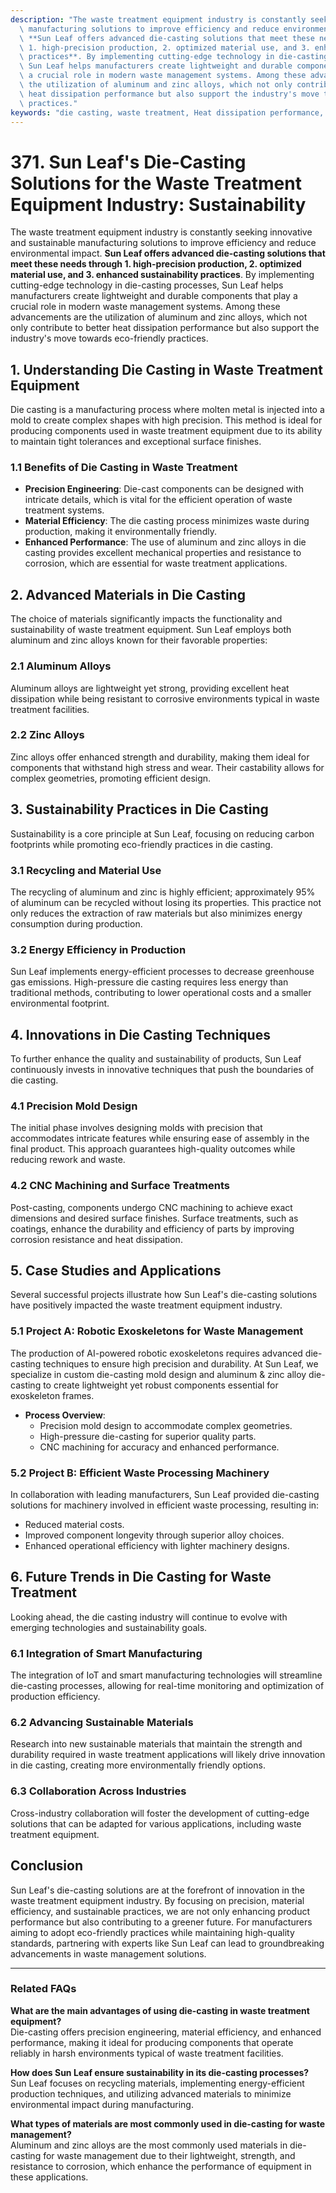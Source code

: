 ```yaml
---
description: "The waste treatment equipment industry is constantly seeking innovative and sustainable\
  \ manufacturing solutions to improve efficiency and reduce environmental impact.\
  \ **Sun Leaf offers advanced die-casting solutions that meet these needs through\
  \ 1. high-precision production, 2. optimized material use, and 3. enhanced sustainability\
  \ practices**. By implementing cutting-edge technology in die-casting processes,\
  \ Sun Leaf helps manufacturers create lightweight and durable components that play\
  \ a crucial role in modern waste management systems. Among these advancements are\
  \ the utilization of aluminum and zinc alloys, which not only contribute to better\
  \ heat dissipation performance but also support the industry's move towards eco-friendly\
  \ practices."
keywords: "die casting, waste treatment, Heat dissipation performance, Heat dissipation structure"
---
```

# 371. Sun Leaf's Die-Casting Solutions for the Waste Treatment Equipment Industry: Sustainability

The waste treatment equipment industry is constantly seeking innovative and sustainable manufacturing solutions to improve efficiency and reduce environmental impact. **Sun Leaf offers advanced die-casting solutions that meet these needs through 1. high-precision production, 2. optimized material use, and 3. enhanced sustainability practices**. By implementing cutting-edge technology in die-casting processes, Sun Leaf helps manufacturers create lightweight and durable components that play a crucial role in modern waste management systems. Among these advancements are the utilization of aluminum and zinc alloys, which not only contribute to better heat dissipation performance but also support the industry's move towards eco-friendly practices.

## **1. Understanding Die Casting in Waste Treatment Equipment**

Die casting is a manufacturing process where molten metal is injected into a mold to create complex shapes with high precision. This method is ideal for producing components used in waste treatment equipment due to its ability to maintain tight tolerances and exceptional surface finishes. 

### **1.1 Benefits of Die Casting in Waste Treatment**

- **Precision Engineering**: Die-cast components can be designed with intricate details, which is vital for the efficient operation of waste treatment systems.
- **Material Efficiency**: The die casting process minimizes waste during production, making it environmentally friendly.
- **Enhanced Performance**: The use of aluminum and zinc alloys in die casting provides excellent mechanical properties and resistance to corrosion, which are essential for waste treatment applications.

## **2. Advanced Materials in Die Casting**

The choice of materials significantly impacts the functionality and sustainability of waste treatment equipment. Sun Leaf employs both aluminum and zinc alloys known for their favorable properties:

### **2.1 Aluminum Alloys**

Aluminum alloys are lightweight yet strong, providing excellent heat dissipation while being resistant to corrosive environments typical in waste treatment facilities.

### **2.2 Zinc Alloys**

Zinc alloys offer enhanced strength and durability, making them ideal for components that withstand high stress and wear. Their castability allows for complex geometries, promoting efficient design.

## **3. Sustainability Practices in Die Casting**

Sustainability is a core principle at Sun Leaf, focusing on reducing carbon footprints while promoting eco-friendly practices in die casting.

### **3.1 Recycling and Material Use**

The recycling of aluminum and zinc is highly efficient; approximately 95% of aluminum can be recycled without losing its properties. This practice not only reduces the extraction of raw materials but also minimizes energy consumption during production.

### **3.2 Energy Efficiency in Production**

Sun Leaf implements energy-efficient processes to decrease greenhouse gas emissions. High-pressure die casting requires less energy than traditional methods, contributing to lower operational costs and a smaller environmental footprint.

## **4. Innovations in Die Casting Techniques**

To further enhance the quality and sustainability of products, Sun Leaf continuously invests in innovative techniques that push the boundaries of die casting.

### **4.1 Precision Mold Design**

The initial phase involves designing molds with precision that accommodates intricate features while ensuring ease of assembly in the final product. This approach guarantees high-quality outcomes while reducing rework and waste.

### **4.2 CNC Machining and Surface Treatments**

Post-casting, components undergo CNC machining to achieve exact dimensions and desired surface finishes. Surface treatments, such as coatings, enhance the durability and efficiency of parts by improving corrosion resistance and heat dissipation.

## **5. Case Studies and Applications**

Several successful projects illustrate how Sun Leaf's die-casting solutions have positively impacted the waste treatment equipment industry.

### **5.1 Project A: Robotic Exoskeletons for Waste Management**

The production of AI-powered robotic exoskeletons requires advanced die-casting techniques to ensure high precision and durability. At Sun Leaf, we specialize in custom die-casting mold design and aluminum & zinc alloy die-casting to create lightweight yet robust components essential for exoskeleton frames.

- **Process Overview**:
   - Precision mold design to accommodate complex geometries.
   - High-pressure die-casting for superior quality parts.
   - CNC machining for accuracy and enhanced performance.

### **5.2 Project B: Efficient Waste Processing Machinery**

In collaboration with leading manufacturers, Sun Leaf provided die-casting solutions for machinery involved in efficient waste processing, resulting in:
- Reduced material costs.
- Improved component longevity through superior alloy choices.
- Enhanced operational efficiency with lighter machinery designs.

## **6. Future Trends in Die Casting for Waste Treatment**

Looking ahead, the die casting industry will continue to evolve with emerging technologies and sustainability goals.

### **6.1 Integration of Smart Manufacturing**

The integration of IoT and smart manufacturing technologies will streamline die-casting processes, allowing for real-time monitoring and optimization of production efficiency.

### **6.2 Advancing Sustainable Materials**

Research into new sustainable materials that maintain the strength and durability required in waste treatment applications will likely drive innovation in die casting, creating more environmentally friendly options.

### **6.3 Collaboration Across Industries**

Cross-industry collaboration will foster the development of cutting-edge solutions that can be adapted for various applications, including waste treatment equipment.

## **Conclusion**

Sun Leaf's die-casting solutions are at the forefront of innovation in the waste treatment equipment industry. By focusing on precision, material efficiency, and sustainable practices, we are not only enhancing product performance but also contributing to a greener future. For manufacturers aiming to adopt eco-friendly practices while maintaining high-quality standards, partnering with experts like Sun Leaf can lead to groundbreaking advancements in waste management solutions.

---

### **Related FAQs**

**What are the main advantages of using die-casting in waste treatment equipment?**  
Die-casting offers precision engineering, material efficiency, and enhanced performance, making it ideal for producing components that operate reliably in harsh environments typical of waste treatment facilities.

**How does Sun Leaf ensure sustainability in its die-casting processes?**  
Sun Leaf focuses on recycling materials, implementing energy-efficient production techniques, and utilizing advanced materials to minimize environmental impact during manufacturing.

**What types of materials are most commonly used in die-casting for waste management?**  
Aluminum and zinc alloys are the most commonly used materials in die-casting for waste management due to their lightweight, strength, and resistance to corrosion, which enhance the performance of equipment in these applications.
